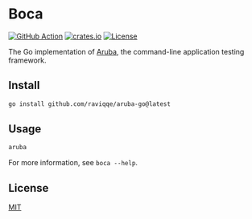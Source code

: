 # Boca

[![GitHub Action](https://img.shields.io/github/actions/workflow/status/raviqqe/boca/test.yaml?branch=main&style=flat-square)](https://github.com/raviqqe/boca/actions)
[![crates.io](https://img.shields.io/crates/v/boca?style=flat-square)](https://crates.io/crates/boca)
[![License](https://img.shields.io/crates/l/boca?style=flat-square)](#license)

The Go implementation of [Aruba](https://github.com/cucumber/aruba), the command-line application testing framework.

## Install

```sh
go install github.com/raviqqe/aruba-go@latest
```

## Usage

```sh
aruba
```

For more information, see `boca --help`.

## License

[MIT](LICENSE)

